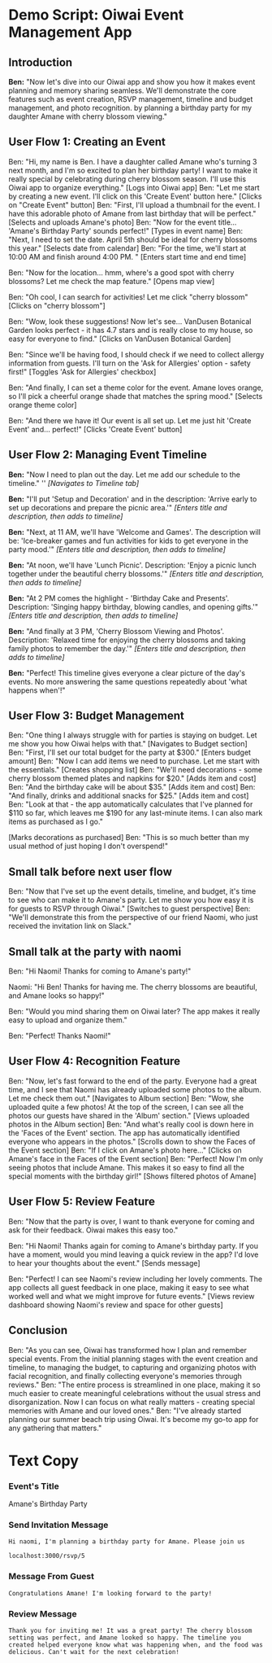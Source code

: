 # Demo Script: Oiwai Event Management App

## Introduction

**Ben:** "Now let's dive into our Oiwai app and show you how it makes event planning and memory sharing seamless. We'll demonstrate the core features such as event creation, RSVP management, timeline and budget management, and photo recognition.
by planning a birthday party for my daughter Amane with cherry blossom viewing."

## User Flow 1: Creating an Event

Ben: "Hi, my name is Ben. I have a daughter called Amane who's turning 3 next month, and I'm so excited to plan her birthday party! I want to make it really special by celebrating during cherry blossom season. I'll use this Oiwai app to organize everything."
[Logs into Oiwai app]
Ben: "Let me start by creating a new event. I'll click on this 'Create Event' button here."
[Clicks on "Create Event" button]
Ben: "First, I'll upload a thumbnail for the event. I have this adorable photo of Amane from last birthday that will be perfect."
[Selects and uploads Amane's photo]
Ben: "Now for the event title... 'Amane's Birthday Party' sounds perfect!"
[Types in event name]
Ben: "Next, I need to set the date. April 5th should be ideal for cherry blossoms this year."
[Selects date from calendar]
Ben: "For the time, we'll start at 10:00 AM and finish around 4:00 PM. "
[Enters start time and end time]

Ben: "Now for the location... hmm, where's a good spot with cherry blossoms? Let me check the map feature."
[Opens map view]

Ben: "Oh cool, I can search for activities! Let me click "cherry blossom"
[Clicks on "cherry blossom"]

Ben: "Wow, look these suggestions! Now let's see... VanDusen Botanical Garden looks perfect - it has 4.7 stars and is really close to my house, so easy for everyone to find."
[Clicks on VanDusen Botanical Garden]

Ben: "Since we'll be having food, I should check if we need to collect allergy information from guests. I'll turn on the 'Ask for Allergies' option - safety first!"
[Toggles 'Ask for Allergies' checkbox]

Ben: "And finally, I can set a theme color for the event. Amane loves orange, so I'll pick a cheerful orange shade that matches the spring mood."
[Selects orange theme color]

Ben: "And there we have it! Our event is all set up. Let me just hit 'Create Event' and... perfect!"
[Clicks 'Create Event' button]

## User Flow 2: Managing Event Timeline

**Ben:** "Now I need to plan out the day. Let me add our schedule to the timeline."
''
_[Navigates to Timeline tab]_

**Ben:** "I'll put 'Setup and Decoration' and in the description: 'Arrive early to set up decorations and prepare the picnic area.'"
_[Enters title and description, then adds to timeline]_

**Ben:** "Next, at 11 AM, we'll have 'Welcome and Games'. The description will be: 'Ice-breaker games and fun activities for kids to get everyone in the party mood.'"
_[Enters title and description, then adds to timeline]_

**Ben:** "At noon, we'll have 'Lunch Picnic'. Description: 'Enjoy a picnic lunch together under the beautiful cherry blossoms.'"
_[Enters title and description, then adds to timeline]_

**Ben:** "At 2 PM comes the highlight - 'Birthday Cake and Presents'. Description: 'Singing happy birthday, blowing candles, and opening gifts.'"
_[Enters title and description, then adds to timeline]_

**Ben:** "And finally at 3 PM, 'Cherry Blossom Viewing and Photos'. Description: 'Relaxed time for enjoying the cherry blossoms and taking family photos to remember the day.'"
_[Enters title and description, then adds to timeline]_

**Ben:** "Perfect! This timeline gives everyone a clear picture of the day's events. No more answering the same questions repeatedly about 'what happens when'!"

## User Flow 3: Budget Management

Ben: "One thing I always struggle with for parties is staying on budget. Let me show you how Oiwai helps with that."
[Navigates to Budget section]
Ben: "First, I'll set our total budget for the party at $300."
[Enters budget amount]
Ben: "Now I can add items we need to purchase. Let me start with the essentials."
[Creates shopping list]
Ben: "We'll need decorations - some cherry blossom themed plates and napkins for $20."
[Adds item and cost]
Ben: "And the birthday cake will be about $35."
[Adds item and cost]
Ben: "And finally, drinks and additional snacks for $25."
[Adds item and cost]
Ben: "Look at that - the app automatically calculates that I've planned for $110 so far, which leaves me $190 for any last-minute items. I can also mark items as purchased as I go."

[Marks decorations as purchased]
Ben: "This is so much better than my usual method of just hoping I don't overspend!"

## Small talk before next user flow

Ben: "Now that I've set up the event details, timeline, and budget, it's time to see who can make it to Amane's party. Let me show you how easy it is for guests to RSVP through Oiwai."
[Switches to guest perspective]
Ben: "We'll demonstrate this from the perspective of our friend Naomi, who just received the invitation link on Slack."

## Small talk at the party with naomi

Ben: "Hi Naomi! Thanks for coming to Amane's party!"

Naomi: "Hi Ben! Thanks for having me. The cherry blossoms are beautiful, and Amane looks so happy!"

Ben: "Would you mind sharing them on Oiwai later? The app makes it really easy to upload and organize them."

Ben: "Perfect! Thanks Naomi!"

## User Flow 4: Recognition Feature

Ben: "Now, let's fast forward to the end of the party. Everyone had a great time, and I see that Naomi has already uploaded some photos to the album. Let me check them out."
[Navigates to Album section]
Ben: "Wow, she uploaded quite a few photos! At the top of the screen, I can see all the photos our guests have shared in the 'Album' section."
[Views uploaded photos in the Album section]
Ben: "And what's really cool is down here in the 'Faces of the Event' section. The app has automatically identified everyone who appears in the photos."
[Scrolls down to show the Faces of the Event section]
Ben: "If I click on Amane's photo here..."
[Clicks on Amane's face in the Faces of the Event section]
Ben: "Perfect! Now I'm only seeing photos that include Amane. This makes it so easy to find all the special moments with the birthday girl!"
[Shows filtered photos of Amane]

## User Flow 5: Review Feature

Ben: "Now that the party is over, I want to thank everyone for coming and ask for their feedback. Oiwai makes this easy too."

Ben: "Hi Naomi! Thanks again for coming to Amane's birthday party. If you have a moment, would you mind leaving a quick review in the app? I'd love to hear your thoughts about the event."
[Sends message]

Ben: "Perfect! I can see Naomi's review including her lovely comments. The app collects all guest feedback in one place, making it easy to see what worked well and what we might improve for future events."
[Views review dashboard showing Naomi's review and space for other guests]

## Conclusion

Ben: "As you can see, Oiwai has transformed how I plan and remember special events. From the initial planning stages with the event creation and timeline, to managing the budget, to capturing and organizing photos with facial recognition, and finally collecting everyone's memories through reviews."
Ben: "The entire process is streamlined in one place, making it so much easier to create meaningful celebrations without the usual stress and disorganization. Now I can focus on what really matters - creating special memories with Amane and our loved ones."
Ben: "I've already started planning our summer beach trip using Oiwai. It's become my go-to app for any gathering that matters."

# Text Copy

### Event's Title

Amane's Birthday Party

### Send Invitation Message

```
Hi naomi, I'm planning a birthday party for Amane. Please join us

localhost:3000/rsvp/5
```

### Message From Guest

```
Congratulations Amane! I'm looking forward to the party!
```

### Review Message

```
Thank you for inviting me! It was a great party! The cherry blossom setting was perfect, and Amane looked so happy. The timeline you created helped everyone know what was happening when, and the food was delicious. Can't wait for the next celebration!
```
